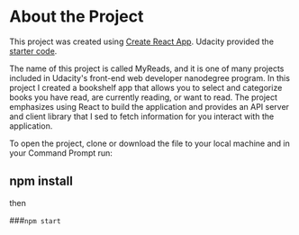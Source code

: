 # About the Project

This project was created using [Create React App](https://github.com/facebook/create-react-app). Udacity  provided the [starter code](https://github.com/udacity/reactnd-project-myreads-starter).

The name of this project is called MyReads, and it is one of many projects included in Udacity's front-end web developer nanodegree program. In this project I created a bookshelf app that allows you to select and categorize books you have read, are currently reading, or want to read. The project emphasizes using React to build the application and provides an API server and client library that I sed to fetch information for you interact with the application.


To open the project, clone or download the file to your local machine and in your Command Prompt run:

## npm install

then

###`npm start`